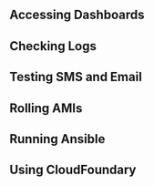 ## Accessing Dashboards

## Checking Logs

## Testing SMS and Email

## Rolling AMIs

## Running Ansible

## Using CloudFoundary